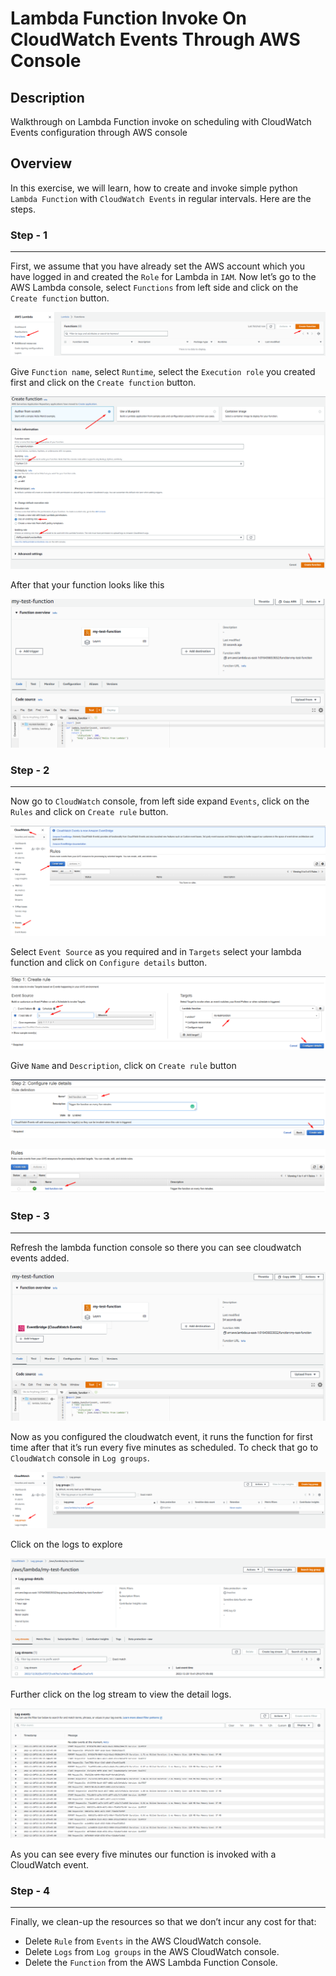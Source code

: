 # Lambda Function Invoke On CloudWatch Events Through AWS Console

## Description
Walkthrough on Lambda Function invoke on scheduling with CloudWatch Events configuration through AWS console
 
## Overview
In this exercise, we will learn, how to create and invoke simple python `Lambda Function` with `CloudWatch Events` in regular intervals.
Here are the steps.

### Step - 1
----
First, we assume that you have already set the AWS account which you have logged in and created the `Role` for Lambda in `IAM`. Now let’s go to the AWS Lambda console, select `Functions` from left side and click on the `Create function` button.

![](./images/image6.png)


Give `Function name`, select `Runtime`, select the `Execution role` you created first and click on the `Create function` button.

![](./images/image8.png)


After that your function looks like this

![](./images/image2.png)


### Step - 2
----
Now go to `CloudWatch` console, from left side expand `Events`, click on the `Rules` and click on `Create rule` button.

![](./images/image7.png)


Select `Event Source` as you required and in `Targets` select your lambda function and click on `Configure details` button.

![](./images/image11.png)


Give `Name` and `Description`, click on `Create rule` button

![](./images/image10.png)


![](./images/image3.png)


### Step - 3
----
Refresh the lambda function console so there you can see cloudwatch events added.

![](./images/image4.png)


Now as you configured the cloudwatch event, it runs the function for first time after that it’s run every five minutes as scheduled. To check that go to `CloudWatch` console in `Log groups`.

![](./images/image9.png)


Click on the logs to explore

![](./images/image5.png)


Further click on the log stream to view the detail logs.

![](./images/image1.png)


As you can see every five minutes our function is invoked with a CloudWatch event.

### Step - 4
----
Finally, we clean-up the resources so that we don’t incur any cost for that:
- Delete `Rule` from `Events` in the AWS CloudWatch console.
- Delete `Logs` from `Log groups` in the AWS CloudWatch console.
- Delete the `Function` from the AWS Lambda Function Console.
